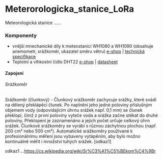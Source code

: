 # Meterorologicka_stanice_LoRa

Meteorologická stanice ...... 

### Komponenty
 - vnější mnechanické díly k meteostanici WH1080 a WH1090 (obsahuje anemometr, srážkoměr, ukazatel směru větru) [e-shop](https://www.hadex.cz/t110-vnejsi-mechanicke-dily-k-meteo-wh1080-a-wh1090/) | [technická specifikace](https://www.sparkfun.com/datasheets/Sensors/Weather/Weather%20Sensor%20Assembly..pdf)
- Teplotní a vlhkostní čidlo DHT22 [e-shop]() |  [datasheet]()

#### Zapojení

###### Srážkoměr

Srážkoměr (člunkový) - Člunkový srážkoměr zachycuje srážky, které svádí na dělený překlápěcí člunek. Po naplnění jeho jedné poloviny příslušným objemem vody (odpovídajícím úhrnu srážek např. 0,1 mm) se člunek překlopí, čímž z první poloviny vyteče voda a srážka začne stékat do druhé poloviny. Překlopení je zaznamenáno a jejich počet určuje celkový úhrn srážek. Člunkové srážkoměry se vyrábí s různou záchytnou plochou (např. 200 cm² nebo 500 cm²). Automatické srážkoměry používané k profesionálnímu měření jsou vybaveny vytápěním, aby bylo možno kontinuálně měřit i množství tuhých srážek. [odkaz1]

























odkaz1 ...https://cs.wikipedia.org/wiki/Sr%C3%A1%C5%BEkom%C4%9Br
